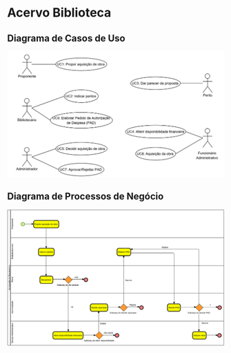 # Acervo Biblioteca #

## Diagrama de Casos de Uso
![UseCaseDiagram](diagrams/UseCaseDiagram.png)

## Diagrama de Processos de Negócio
![UseCaseDiagram](diagrams/BusinessProcessDiagram.png)

